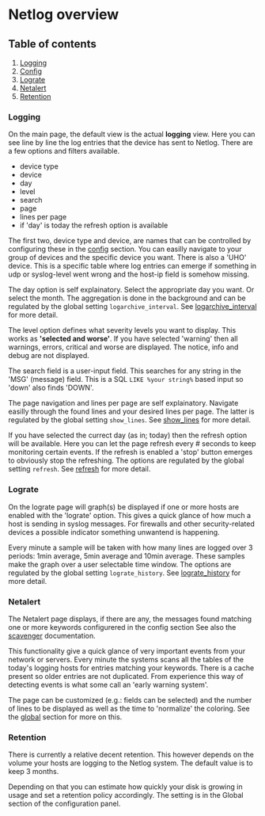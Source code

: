 # Netlog overview

## Table of contents

1. [Logging](overview.md#logging)
2. [Config](configuration.md#netlog-configuration)
3. [Lograte](overview.md#lograte)
4. [Netalert](overview.md#netalert)
5. [Retention](overview.md#retention)


### Logging

On the main page, the default view is the actual **logging** view. Here you
can see line by line the log entries that the device has sent to Netlog. 
There are a few options and filters available. 

- device type
- device
- day
- level
- search
- page
- lines per page
- if 'day' is today the refresh option is available

The first two, device type and device, are names that can be controlled by
configuring these in the [config](configuration.md#netlog-configuration) 
section. You can easilly navigate to your group of devices and the specific
device you want. 
There is also a 'UHO' device. This is a specific table where log entries
can emerge if something in udp or syslog-level went wrong and the host-ip
field is somehow missing.

The day option is self explainatory. Select the appropriate day you want. 
Or select the month. The aggregation is done in the background and can be
regulated by the global setting `logarchive_interval`. See 
[logarchive_interval](configuration.md#logarchive_interval) for more detail.

The level option defines what severity levels you want to display. This
works as **'selected and worse'**. If you have selected 'warning' then all 
warnings, errors, critical and worse are displayed. The notice, info and 
debug are not displayed. 

The search field is a user-input field. This searches for any string in
the 'MSG' (message) field. This is a SQL `LIKE %your string%` based input
so 'down' also finds 'DOWN'.

The page navigation and lines per page are self explainatory. Navigate
easilly through the found lines and your desired lines per page. The latter
is regulated by the global setting `show_lines`. See 
[show_lines](configuration.md#show_lines) for more detail.

If you have selected the currect day (as in; today) then the refresh option
will be available. Here you can let the page refresh every # seconds to 
keep monitoring certain events. If the refresh is enabled a 'stop' button 
emerges to obviously stop the refreshing. The options are regulated by the
global setting `refresh`. See [refresh](configuration.md#refresh) for more 
detail.


### Lograte

On the lograte page will graph(s) be displayed if one or more hosts are 
enabled with the 'lograte' option. This gives a quick glance of how
much a host is sending in syslog messages. For firewalls and other
security-related devices a possible indicator something unwantend is 
happening.

Every minute a sample will be taken with how many lines are logged over
3 periods: 1min average, 5min average and 10min average. These samples 
make the graph over a user selectable time window. The options are 
regulated by the global setting `lograte_history`. See
[lograte_history](configuration.md#lograte_history) for more detail.


### Netalert

The Netalert page displays, if there are any, the messages found matching 
one or more keywords configurered in the config section See also the
[scavenger](configuration.md#scavenger) documentation.

This functionality give a quick glance of very important events from your
network or servers. Every minute the systems scans all the tables of the
today's logging hosts for entries matching your keywords. There is a cache
present so older entries are not duplicated. From experience this way of
detecting events is what some call an 'early warning system'.

The page can be customized (e.g.: fields can be selected) and the number of
lines to be displayed as well as the time to 'normalize' the coloring. 
See the [global](configuration.md#global) section for more on this.


### Retention

There is currently a relative decent retention. This however depends on the
volume your hosts are logging to the Netlog system. The default value is to
keep 3 months.

Depending on that you can estimate how quickly your disk is growing in
usage and set a retention policy accordingly. The setting is in the Global
section of the configuration panel.
